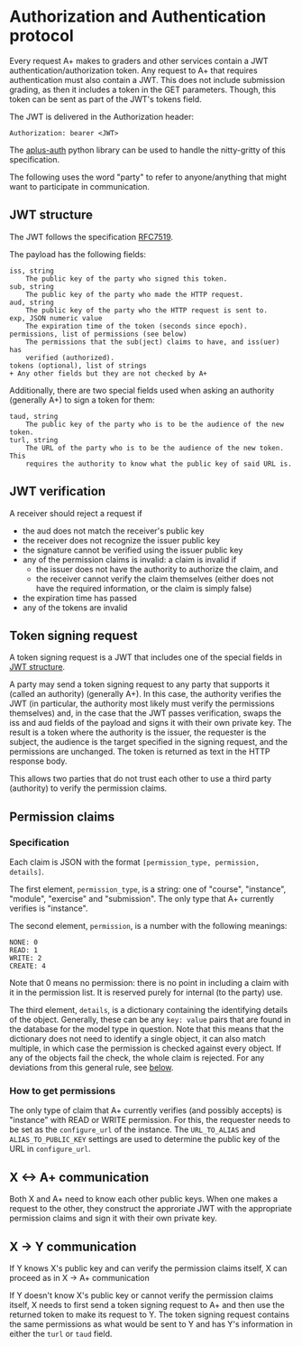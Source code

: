 # Authorization and Authentication protocol

Every request A+ makes to graders and other services contain a JWT
authentication/authorization token. Any request to A+ that requires
authentication must also contain a JWT. This does not include submission
grading, as then it includes a token in the GET parameters. Though, this token
can be sent as part of the JWT's tokens field.

The JWT is delivered in the Authorization header:

    Authorization: bearer <JWT>

The [aplus-auth][aplus-auth-git] python library can be used to
handle the nitty-gritty of this specification.

The following uses the word "party" to refer to anyone/anything that might want
to participate in communication.

## JWT structure

The JWT follows the specification [RFC7519](https://datatracker.ietf.org/doc/html/rfc7519).

The payload has the following fields:

    iss, string
        The public key of the party who signed this token.
    sub, string
        The public key of the party who made the HTTP request.
    aud, string
        The public key of the party who the HTTP request is sent to.
    exp, JSON numeric value
        The expiration time of the token (seconds since epoch).
    permissions, list of permissions (see below)
        The permissions that the sub(ject) claims to have, and iss(uer) has
        verified (authorized).
    tokens (optional), list of strings
    + Any other fields but they are not checked by A+

Additionally, there are two special fields used when asking an authority
(generally A+) to sign a token for them:

    taud, string
        The public key of the party who is to be the audience of the new token.
    turl, string
        The URL of the party who is to be the audience of the new token. This
        requires the authority to know what the public key of said URL is.

## JWT verification

A receiver should reject a request if

- the aud does not match the receiver's public key
- the receiver does not recognize the issuer public key
- the signature cannot be verified using the issuer public key
- any of the permission claims is invalid: a claim is invalid if
    - the issuer does not have the authority to authorize the claim, and
    - the receiver cannot verify the claim themselves (either does not
    have the required information, or the claim is simply false)
- the expiration time has passed
- any of the tokens are invalid

## Token signing request

A token signing request is a JWT that includes one of the special fields in
[JWT structure](#JWT-structure).

A party may send a token signing request to any party that supports it (called
an authority) (generally A+). In this case, the authority verifies the JWT
(in particular, the authority most likely must verify the permissions themselves)
and, in the case that the JWT passes verification, swaps the iss and aud fields
of the payload and signs it with their own private key. The result is a token
where the authority is the issuer, the requester is the subject, the audience
is the target specified in the signing request, and the permissions are
unchanged. The token is returned as text in the HTTP response body.

This allows two parties that do not trust each other to use a third party
(authority) to verify the permission claims.

## Permission claims

### Specification

Each claim is JSON with the format `[permission_type, permission, details]`.

The first element, `permission_type`, is a string: one of "course", "instance",
"module", "exercise" and "submission". The only type that A+ currently verifies
is "instance".

The second element, `permission`, is a number with the following meanings:

    NONE: 0
    READ: 1
    WRITE: 2
    CREATE: 4

Note that 0 means no permission: there is no point in including a claim with
it in the permission list. It is reserved purely for internal (to the party)
use.

The third element, `details`, is a dictionary containing the identifying
details of the object. Generally, these can be any `key: value` pairs that are
found in the database for the model type in question. Note that this means that
the dictionary does not need to identify a single object, it can also match
multiple, in which case the permission is checked against every object. If any
of the objects fail the check, the whole claim is rejected. For any deviations
from this general rule, see [below](#How-to-get-permissions).

### How to get permissions

The only type of claim that A+ currently verifies (and possibly accepts) is
"instance" with READ or WRITE permission. For this, the requester needs to be
set as the `configure_url` of the instance. The `URL_TO_ALIAS` and
`ALIAS_TO_PUBLIC_KEY` settings are used to determine the public key of the URL
in `configure_url`.

## X <-> A+ communication

Both X and A+ need to know each other public keys. When one makes a request to
the other, they construct the approriate JWT with the appropriate permission
claims and sign it with their own private key.

## X -> Y communication

If Y knows X's public key and can verify the permission claims itself, X can
proceed as in X -> A+ communication

If Y doesn't know X's public key or cannot verify the permission claims itself,
X needs to first send a token signing request to A+ and then use the returned
token to make its request to Y. The token signing request contains the same
permissions as what would be sent to Y and has Y's information in either the
`turl` or `taud` field.


[aplus-auth-git]: https://github.com/lainets/aplus-auth
